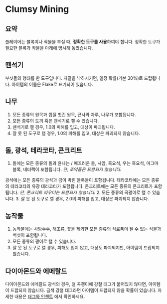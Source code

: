 Clumsy Mining
===

요약
---
플레이어는 블록이나 작물을 부실 때, **정확한 도구를 사용**하여야 합니다.
정확한 도구가 필요한 블록과 작물을 아래에 명시해 놓았습니다.

뗀석기
---
부싯돌의 형태를 한 도구입니다.
자갈을 낙하시키면, 일정 확률(기본 30%)로 드랍됩니다.
아이템의 이름은 Flake로 표기되어 있습니다.

나무
---
1. 모든 종류의 원목과 껍질 벗긴 원목, 균사와 자루, 나무가 포함됩니다.
2. 모든 종류의 도끼 혹은 뗀석기로 캘 수 있습니다.
3. 뗀석기로 캘 경우, 1.0의 피해를 입고, 대상이 파괴됩니다.
4. 잘 못 된 도구로 캘 경우, 1.0의 피해를 입고, 대상은 파괴되지 않습니다.

돌, 광석, 테라코타, 콘크리트
---
1. 돌에는 모든 종류의 돌과 윤나는 / 매끄러운 돌, 사암, 흑요석, 우는 흑요석, 마그마블록, 네더랙이 포함됩니다.
_단, 조약돌은 포함되지 않습니다._

광석에는 모든 종류의 광석과 금이 박힌 블록들이 포함됩니다.
테라코타에는 모든 종류의 테라코타와 유광 테라코타가 포함됩니다.
콘크리트에는 모든 종류의 콘크리트가 포함됩니다.
_단, 콘크리트 파우더는 포함되지 않습니다._
2. 모든 종류의 곡괭이로 캘 수 있습니다.
3. 잘 못 된 도구로 캘 경우, 2.0의 피해를 입고, 대상은 파괴되지 않습니다.

농작물
---
1. 농작물에는 사탕수수, 해조류, 꽃을 제외한 모든 종류의 식료품이 될 수 있는 식물과 버섯이 포함됩니다.
2. 모든 종류의 괭이로 캘 수 있습니다.
3. 잘 못 된 도구로 캘 경우, 피해도 입지 않고, 대상도 파괴되지만, 아이템이 드랍되지 않습니다.

다이아몬드와 에메랄드
---
다이아몬드와 에메랄드 광석의 경우, 철 곡괭이에 강철 태그가 붙어있지 않다면, 아이템이 드랍되지 않습니다.
금색 강철 태그라면 아이템이 드랍되지 않을 확률이 있습니다.
자세한 내용은 [태그와 인챈트](SpecialtiesAndEnchants.md) 에서 확인하세요.

